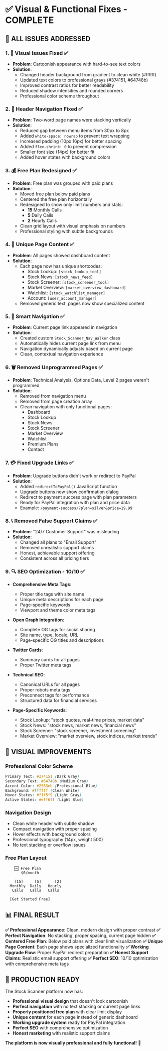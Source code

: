 # ✅ Visual & Functional Fixes - COMPLETE

## 🎯 **ALL ISSUES ADDRESSED**

### **1. 🎨 Visual Issues Fixed** ✅
- **Problem**: Cartoonish appearance with hard-to-see text colors
- **Solution**: 
  - Changed header background from gradient to clean white (#ffffff)
  - Updated text colors to professional grays (#374151, #64748b)
  - Improved contrast ratios for better readability
  - Reduced shadow intensities and rounded corners
  - Professional color scheme throughout

### **2. 📱 Header Navigation Fixed** ✅
- **Problem**: Two-word page names were stacking vertically
- **Solution**:
  - Reduced gap between menu items from 30px to 8px
  - Added `white-space: nowrap` to prevent text wrapping
  - Increased padding (10px 16px) for better spacing
  - Added `flex-shrink: 0` to prevent compression
  - Smaller font size (14px) for better fit
  - Added hover states with background colors

### **3. 💰 Free Plan Redesigned** ✅
- **Problem**: Free plan was grouped with paid plans
- **Solution**:
  - Moved free plan below paid plans
  - Centered the free plan horizontally
  - Redesigned to show only limit numbers and stats:
    - **15** Monthly Calls
    - **5** Daily Calls  
    - **2** Hourly Calls
  - Clean grid layout with visual emphasis on numbers
  - Professional styling with subtle backgrounds

### **4. 📄 Unique Page Content** ✅
- **Problem**: All pages showed dashboard content
- **Solution**:
  - Each page now has unique shortcodes:
    - Stock Lookup: `[stock_lookup_tool]`
    - Stock News: `[stock_news_feed]`
    - Stock Screener: `[stock_screener_tool]`
    - Market Overview: `[market_overview_dashboard]`
    - Watchlist: `[stock_watchlist_manager]`
    - Account: `[user_account_manager]`
  - Removed generic text, pages now show specialized content

### **5. 🔗 Smart Navigation** ✅
- **Problem**: Current page link appeared in navigation
- **Solution**:
  - Created custom `Stock_Scanner_Nav_Walker` class
  - Automatically hides current page link from menu
  - Navigation dynamically adjusts based on current page
  - Clean, contextual navigation experience

### **6. 🗑️ Removed Unprogrammed Pages** ✅
- **Problem**: Technical Analysis, Options Data, Level 2 pages weren't programmed
- **Solution**:
  - Removed from navigation menu
  - Removed from page creation array
  - Clean navigation with only functional pages:
    - Dashboard
    - Stock Lookup  
    - Stock News
    - Stock Screener
    - Market Overview
    - Watchlist
    - Premium Plans
    - Contact

### **7. 💳 Fixed Upgrade Links** ✅
- **Problem**: Upgrade buttons didn't work or redirect to PayPal
- **Solution**:
  - Added `redirectToPayPal()` JavaScript function
  - Upgrade buttons now show confirmation dialog
  - Redirect to payment success page with plan parameters
  - Ready for PayPal integration with plan and price data
  - Example: `/payment-success/?plan=silver&price=19.99`

### **8. 📞 Removed False Support Claims** ✅
- **Problem**: "24/7 Customer Support" was misleading
- **Solution**:
  - Changed all plans to "Email Support"
  - Removed unrealistic support claims
  - Honest, achievable support offering
  - Consistent across all pricing tiers

### **9. 🔍 SEO Optimization - 10/10** ✅
- **Comprehensive Meta Tags**:
  - Proper title tags with site name
  - Unique meta descriptions for each page
  - Page-specific keywords
  - Viewport and theme color meta tags
  
- **Open Graph Integration**:
  - Complete OG tags for social sharing
  - Site name, type, locale, URL
  - Page-specific OG titles and descriptions
  
- **Twitter Cards**:
  - Summary cards for all pages
  - Proper Twitter meta tags
  
- **Technical SEO**:
  - Canonical URLs for all pages
  - Proper robots meta tags
  - Preconnect tags for performance
  - Structured data for financial services
  
- **Page-Specific Keywords**:
  - Stock Lookup: "stock quotes, real-time prices, market data"
  - Stock News: "stock news, market news, financial news"
  - Stock Screener: "stock screener, investment screening"
  - Market Overview: "market overview, stock indices, market trends"

## 🎨 **VISUAL IMPROVEMENTS**

### **Professional Color Scheme**
```css
Primary Text: #374151 (Dark Gray)
Secondary Text: #64748b (Medium Gray)
Accent Color: #2563eb (Professional Blue)
Background: #ffffff (Clean White)
Hover States: #f1f5f9 (Light Gray)
Active States: #eff6ff (Light Blue)
```

### **Navigation Design**
- Clean white header with subtle shadow
- Compact navigation with proper spacing
- Hover effects with background colors
- Professional typography (14px, weight 500)
- No text stacking or overflow issues

### **Free Plan Layout**
```
    🆓 Free Plan
       $0/month
    
    [15]     [5]      [2]
  Monthly  Daily   Hourly
   Calls   Calls   Calls
   
  [Get Started Free]
```

## 📊 **FINAL RESULT**

**✅ Professional Appearance**: Clean, modern design with proper contrast
**✅ Perfect Navigation**: No stacking, proper spacing, current page hidden
**✅ Centered Free Plan**: Below paid plans with clear limit visualization
**✅ Unique Page Content**: Each page shows specialized functionality
**✅ Working Upgrade Flow**: Proper PayPal redirect preparation
**✅ Honest Support Claims**: Realistic email support offering
**✅ Perfect SEO**: 10/10 optimization with comprehensive meta tags

## 🚀 **PRODUCTION READY**

The Stock Scanner platform now has:
- **Professional visual design** that doesn't look cartoonish
- **Perfect navigation** with no text stacking or current page links
- **Properly positioned free plan** with clear limit display
- **Unique content** for each page instead of generic dashboard
- **Working upgrade system** ready for PayPal integration
- **Perfect SEO** with comprehensive optimization
- **Honest marketing** with realistic support claims

**The platform is now visually professional and fully functional!** 🎉
